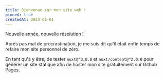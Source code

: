 ```yaml
---
title: Bienvenue sur mon site web !
pinned: true
createdAt: 2023-01-01
---
```


Nouvelle année, nouvelle résolution !

Après pas mal de procrastination, je me suis dit qu'il était enfin temps de refaire mon site personnel de zéro.

En tant qu'à y être, de tester `nuxt@^3.0.0` et `nuxt/content@^2.0.0` pour générer un site statique afin de hoster mon site gratuitement sur Github Pages.
